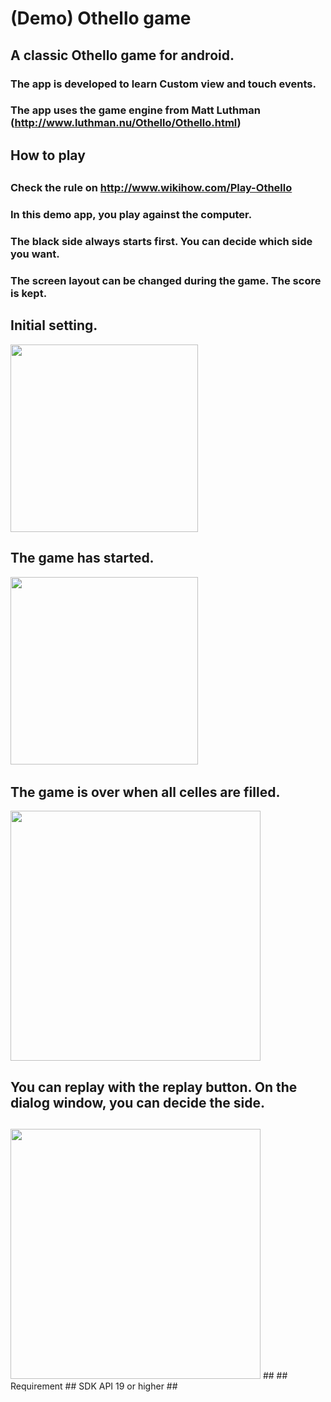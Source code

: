 # (Demo) Othello game
## A classic Othello game for android. 
### The app is developed to learn Custom view and touch events. 
### The app uses the game engine from Matt Luthman (http://www.luthman.nu/Othello/Othello.html)
## 
## How to play
##
### Check the rule on http://www.wikihow.com/Play-Othello

### In this demo app, you play against the computer.
### The black side always starts first. You can decide which side you want.
### The screen layout can be changed during the game. The score is kept. 
##
## Initial setting.

<img src="https://cloud.githubusercontent.com/assets/21304543/22435694/502c9c78-e721-11e6-97db-7ea897b9dc30.png" width="300"/>

## The game has started. 

<img src="https://cloud.githubusercontent.com/assets/21304543/22435729/6f97f332-e721-11e6-9420-dc531b08e411.png" width="300"/>

<img src="https://cloud.githubusercontent.com/assets/21304543/22435730/6f9c5030-e721-11e6-8663-b2109f8fe43b.png" width="00"/>

<img src="https://cloud.githubusercontent.com/assets/21304543/22435704/5db0cc5c-e721-11e6-8356-c51c1422e3e3.png" width="00"/>


## The game is over when all celles are filled.

<img src="https://cloud.githubusercontent.com/assets/21304543/22435739/7b730cb4-e721-11e6-9dd9-21f78c53029d.png" width="400"/>


## You can replay with the replay button. On the dialog window, you can decide the side. 
##
<img src="https://cloud.githubusercontent.com/assets/21304543/22435743/81fc62d8-e721-11e6-97dd-6075b7955e76.png" width="400"/>
##
## Requirement
##
SDK API 19 or higher
##





